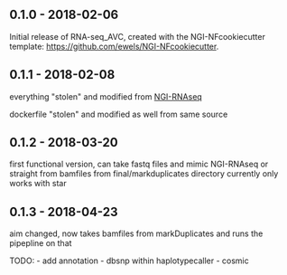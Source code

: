 
## 0.1.0 - 2018-02-06
Initial release of RNA-seq_AVC, created with the NGI-NFcookiecutter template: https://github.com/ewels/NGI-NFcookiecutter.
## 0.1.1 - 2018-02-08
everything "stolen" and modified from [NGI-RNAseq](https://github.com/SciLifeLab/NGI-RNAseq)

dockerfile "stolen" and modified as well from same source

## 0.1.2 - 2018-03-20

first functional version, can take fastq files and mimic NGI-RNAseq or straight from bamfiles from final/markduplicates directory 
currently only works with star


## 0.1.3 - 2018-04-23

aim changed, now takes bamfiles from markDuplicates and runs the pipepline on that


TODO:
	- add annotation
		- dbsnp within haplotypecaller
		- cosmic 